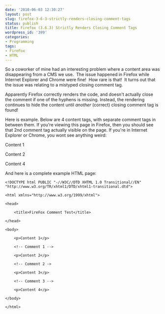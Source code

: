 ```yaml
---
date: '2010-06-03 12:30:27'
layout: post
slug: firefox-3-6-3-strictly-renders-closing-comment-tags
status: publish
title: Firefox (3.6.3) Strictly Renders Closing Comment Tags
wordpress_id: '399'
categories:
- Programming
tags:
- FireFox
- HTML
---
```


So a coworker of mine had an interesting problem where a content area was disappearing from a CMS we use.  The issue happened in Firefox while Internet Explorer and Chrome were fine!  How rare is that!  It turns out that the issue was relating to a mistyped closing comment tag.

Apparently Firefox correctly renders the code, and doesn't actually close the comment if one of the hyphens is missing. Instead, the rendering continues to hide the content until _another_ (correct) closing comment tag is found!

Here is example. Below are 4 content tags, with separate comment tags in between them. If you're viewing this page in Firefox, then you should see that 2nd comment tag actually visible on the page. If you're in Internet Explorer or Chrome, you wont see anything weird:

<p>Content 1</p>

<!-- Comment 1 -->

<p>Content 2</p>

<!-- Comment 2 ->

<p>Content 3</p>

<!-- Comment 3 -->

<p>Content 4</p>

And here is a complete example HTML page:

    <!DOCTYPE html PUBLIC "-//W3C//DTD XHTML 1.0 Transitional//EN" "http://www.w3.org/TR/xhtml1/DTD/xhtml1-transitional.dtd">
    
    <html xmlns="http://www.w3.org/1999/xhtml">
    
    <head>
    
        <title>FireFox Comment Test</title>
    
    </head>
    
    <body>
    
        <p>Content 1</p>
    
        <!-- Comment 1 -->
    
        <p>Content 2</p>
    
        <!-- Comment 2 ->
    
        <p>Content 3</p>
    
        <!-- Comment 3 -->
    
        <p>Content 4</p>
    
    </body>
    
    </html>

